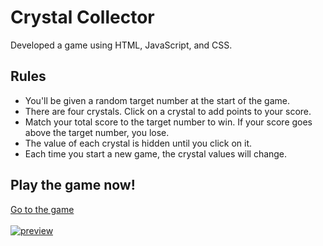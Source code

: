# Crystal Collector
Developed a game using HTML, JavaScript, and CSS.

## Rules
- You'll be given a random target number at the start of the game.
- There are four crystals. Click on a crystal to add points to your score.
- Match your total score to the target number to win. If your score goes above the target number, you lose.
- The value of each crystal is hidden until you click on it.
- Each time you start a new game, the crystal values will change.

## Play the game now!
[Go to the game](https://nnjh12.github.io/CrystalCollector/)</br>
</br>
[![preview](./assets/preview.png)](https://nnjh12.github.io/CrystalCollector/)

